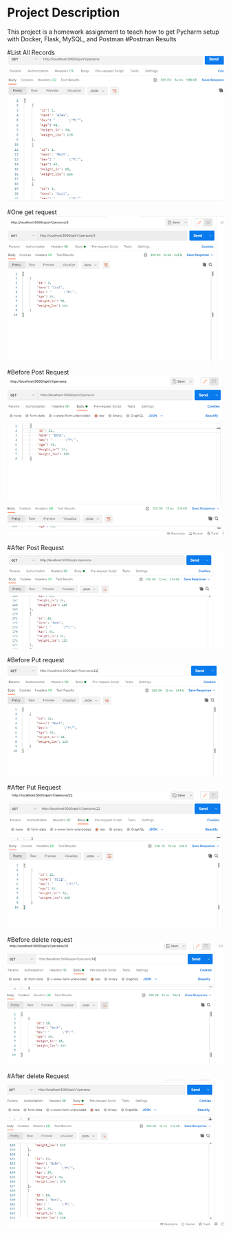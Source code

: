 # Project Description
This project is a homework assignment to teach how to get Pycharm setup with Docker, Flask, MySQL, and Postman
#Postman Results


#List All Records
![all records in Postman](screenshots/allRecordsInPostman.PNG)

#One get request
![get request](screenshots/getRequest.PNG)

#Before Post Request
![before post request](screenshots/beforePostRequest.PNG)

#After Post Request
![after post request](screenshots/afterPostRequest.PNG)

#Before Put request
![before put request](screenshots/beforePutRequest.PNG)

#After Put Request
![after put request](screenshots/afterPutRequest.PNG)

#Before delete request
![before delete request](screenshots/beforeDeleteRequest.PNG)

#After delete Request
![after delete request](screenshots/afterDeleteRequest.PNG)
